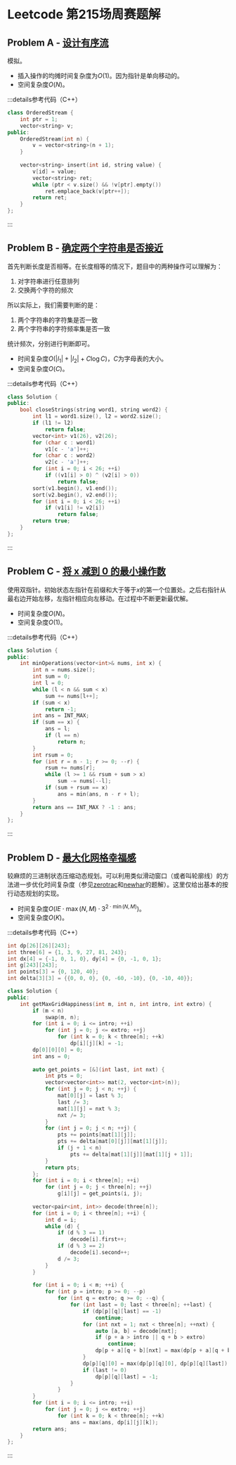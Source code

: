 # Leetcode 第215场周赛题解

## Problem A - [设计有序流](https://leetcode.cn/problems/design-an-ordered-stream/)

模拟。

- 插入操作的均摊时间复杂度为$O(1)$。因为指针是单向移动的。
- 空间复杂度$O(N)$。

:::details参考代码（C++）

```cpp
class OrderedStream {
    int ptr = 1;
    vector<string> v;
public:
    OrderedStream(int n) {
        v = vector<string>(n + 1);
    }
    
    vector<string> insert(int id, string value) {
        v[id] = value;
        vector<string> ret;
        while (ptr < v.size() && !v[ptr].empty())
            ret.emplace_back(v[ptr++]);
        return ret;
    }
};
```

:::

## Problem B - [确定两个字符串是否接近](https://leetcode.cn/problems/determine-if-two-strings-are-close/)

首先判断长度是否相等。在长度相等的情况下，题目中的两种操作可以理解为：

1. 对字符串进行任意排列
2. 交换两个字符的频次

所以实际上，我们需要判断的是：

1. 两个字符串的字符集是否一致
2. 两个字符串的字符频率集是否一致

统计频次，分别进行判断即可。

- 时间复杂度$O(|l_1|+|l_2|+C\log C)$，$C$为字母表的大小。
- 空间复杂度$O(C)$。

:::details参考代码（C++）

```cpp
class Solution {
public:
    bool closeStrings(string word1, string word2) {
        int l1 = word1.size(), l2 = word2.size();
        if (l1 != l2)
            return false;
        vector<int> v1(26), v2(26);
        for (char c : word1)
            v1[c - 'a']++;
        for (char c : word2)
            v2[c - 'a']++;
        for (int i = 0; i < 26; ++i)
            if ((v1[i] > 0) ^ (v2[i] > 0))
                return false;
        sort(v1.begin(), v1.end());
        sort(v2.begin(), v2.end());
        for (int i = 0; i < 26; ++i)
            if (v1[i] != v2[i])
                return false;
        return true;
    }
};     
```

:::

## Problem C - [将 x 减到 0 的最小操作数](https://leetcode.cn/problems/minimum-operations-to-reduce-x-to-zero/)

使用双指针。初始状态左指针在前缀和大于等于$x$的第一个位置处。之后右指针从最右边开始左移，左指针相应向左移动。在过程中不断更新最优解。

- 时间复杂度$O(N)$。
- 空间复杂度$O(1)$。

:::details参考代码（C++）

```cpp
class Solution {
public:
    int minOperations(vector<int>& nums, int x) {
        int n = nums.size();
        int sum = 0;
        int l = 0;
        while (l < n && sum < x)
            sum += nums[l++];
        if (sum < x)
            return -1;
        int ans = INT_MAX;
        if (sum == x) {
            ans = l;
            if (l == n)
                return n;
        }
        int rsum = 0;
        for (int r = n - 1; r >= 0; --r) {
            rsum += nums[r];
            while (l >= 1 && rsum + sum > x)
                sum -= nums[--l];
            if (sum + rsum == x)
                ans = min(ans, n - r + l);
        }
        return ans == INT_MAX ? -1 : ans;
    }
};
```

:::

## Problem D - [最大化网格幸福感](https://leetcode.cn/problems/maximize-grid-happiness/)

较麻烦的三进制状态压缩动态规划。可以利用类似滑动窗口（或者叫轮廓线）的方法进一步优化时间复杂度（参见[zerotrac](https://leetcode.cn/problems/maximize-grid-happiness/solution/zui-da-hua-wang-ge-xing-fu-gan-by-zerotrac2/)和[newhar](https://leetcode.cn/problems/maximize-grid-happiness/solution/you-yi-chong-zhuang-ya-jiao-zuo-hua-dong-chuang-ko/)的题解）。这里仅给出基本的按行动态规划的实现。

- 时间复杂度$O(IE\cdot\max(N,M)\cdot3^{2\cdot\min(N,M)})$。
- 空间复杂度$O(K)$。

:::details参考代码（C++）

```cpp
int dp[26][26][243];
int three[6] = {1, 3, 9, 27, 81, 243};
int dx[4] = {-1, 0, 1, 0}, dy[4] = {0, -1, 0, 1};
int g[243][243];
int points[3] = {0, 120, 40};
int delta[3][3] = {{0, 0, 0}, {0, -60, -10}, {0, -10, 40}};

class Solution {
public:
    int getMaxGridHappiness(int m, int n, int intro, int extro) {
        if (m < n)
            swap(m, n);
        for (int i = 0; i <= intro; ++i)
            for (int j = 0; j <= extro; ++j)
                for (int k = 0; k < three[n]; ++k)
                    dp[i][j][k] = -1;
        dp[0][0][0] = 0;
        int ans = 0;
        
        auto get_points = [&](int last, int nxt) {
            int pts = 0;
            vector<vector<int>> mat(2, vector<int>(n));
            for (int j = 0; j < n; ++j) {
                mat[0][j] = last % 3;
                last /= 3;
                mat[1][j] = nxt % 3;
                nxt /= 3;
            }
            for (int j = 0; j < n; ++j) {
                pts += points[mat[1][j]];
                pts += delta[mat[0][j]][mat[1][j]];
                if (j + 1 < n)
                    pts += delta[mat[1][j]][mat[1][j + 1]];
            }
            return pts;
        };
        for (int i = 0; i < three[n]; ++i)
            for (int j = 0; j < three[n]; ++j)
                g[i][j] = get_points(i, j);
        
        vector<pair<int, int>> decode(three[n]);
        for (int i = 0; i < three[n]; ++i) {
            int d = i;
            while (d) {
                if (d % 3 == 1)
                    decode[i].first++;
                if (d % 3 == 2)
                    decode[i].second++;
                d /= 3;
            }
        }
        
        for (int i = 0; i < m; ++i) {
            for (int p = intro; p >= 0; --p)
                for (int q = extro; q >= 0; --q) {
                    for (int last = 0; last < three[n]; ++last) {
                        if (dp[p][q][last] == -1)
                            continue;
                        for (int nxt = 1; nxt < three[n]; ++nxt) {
                            auto [a, b] = decode[nxt];
                            if (p + a > intro || q + b > extro)
                                continue;
                            dp[p + a][q + b][nxt] = max(dp[p + a][q + b][nxt], dp[p][q][last] + g[last][nxt]);
                        }
                        dp[p][q][0] = max(dp[p][q][0], dp[p][q][last]);
                        if (last != 0)
                            dp[p][q][last] = -1;
                    }
                }
        }
        for (int i = 0; i <= intro; ++i)
            for (int j = 0; j <= extro; ++j)
                for (int k = 0; k < three[n]; ++k)
                    ans = max(ans, dp[i][j][k]);
        return ans;
    }
};
```

:::
